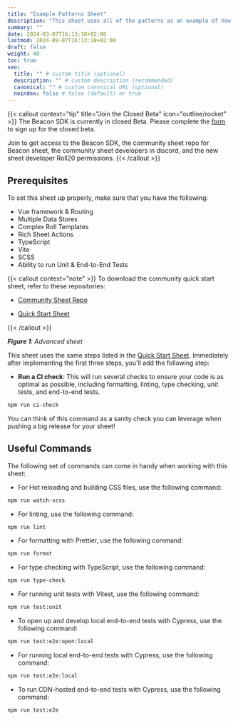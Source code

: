 ```yaml
---
title: "Example Patterns Sheet"
description: "This sheet uses all of the patterns as an example of how to use them. Feel free to start using this sheet or copy and paste into your own project as needed."
summary: ""
date: 2024-03-07T16:13:18+02:00
lastmod: 2024-09-07T16:13:18+02:00
draft: false
weight: 40
toc: true
seo:
  title: "" # custom title (optional)
  description: "" # custom description (recommended)
  canonical: "" # custom canonical URL (optional)
  noindex: false # false (default) or true
---
```


{{< callout context="tip" title="Join the Closed Beta" icon="outline/rocket" >}}
The Beacon SDK is currently in closed Beta. Please complete the [form](https://forms.gle/XXnj1SbfmYnUq8Hu9) to sign up for the closed beta.

Join to get access to the Beacon SDK, the community sheet repo for Beacon sheet, the community sheet developers in discord, and the new sheet developer Roll20 permissions.
{{< /callout >}}

## Prerequisites

To set this sheet up properly, make sure that you have the following:

- Vue framework & Routing
- Multiple Data Stores
- Complex Roll Templates
- Rich Sheet Actions
- TypeScript
- Vite
- SCSS
- Ability to run Unit & End-to-End Tests

{{< callout context="note" >}}
To download the community quick start sheet, refer to these repositories:
- [Community Sheet Repo](https://github.com/Roll20/roll20-beacon-sheets)

- [Quick Start Sheet](https://github.com/Roll20/roll20-beacon-sheets/tree/main/sheets/quickstart-example-sheet)

{{< /callout >}}

_**Figure 1**: Advanced sheet_

This sheet uses the same steps listed in the [Quick Start Sheet](https://github.com/Roll20/roll20-beacon-sheets/tree/main/sheets/quickstart-example-sheet). Immediately after implementing the first three steps, you'll add the following step:

- **Run a CI check**: This will run several checks to ensure your code is as optimal as possible, including formatting, linting, type checking, unit tests, and end-to-end tests.

```bash
npm run ci-check
```

You can think of this command as a sanity check you can leverage when pushing a big release for your sheet!

## Useful Commands

The following set of commands can come in handy when working with this sheet:

- For Hot reloading and building CSS files, use the following command:

```bash
npm run watch-scss
```

- For linting, use the following command:

```bash
npm run lint
```

- For formatting with Prettier, use the following command:

```bash
npm run format
```

- For type checking with TypeScript, use the following command:

```bash
npm run type-check
```

- For running unit tests with Vitest, use the following command:

```bash
npm run test:unit
```

- To open up and develop local end-to-end tests with Cypress, use the following command:

```bash
npm run test:e2e:open:local
```

- For running local end-to-end tests with Cypress, use the following command:

```bash
npm run test:e2e:local
```

- To run CDN-hosted end-to-end tests with Cypress, use the following command:

```bash
npm run test:e2e
```